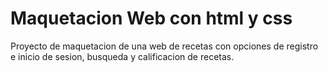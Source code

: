 # Maquetacion Web con html y css 
Proyecto de maquetacion de una web de recetas con opciones de registro e inicio de sesion, busqueda y calificacion de recetas.

